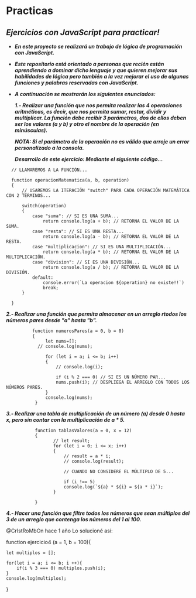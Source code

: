 # Practicas
## **_Ejercicios con JavaScript para practicar!_**

- **_En este proyecto se realizará un trabajo de lógica de programación con JavaScript._**
- **_Este repositorio está orientado a personas que recién están aprendiendo a dominar dicho lenguaje y que quieren mejorar sus habilidades de lógica pero también a la vez mejorar el uso de algunas funciones y palabras reservadas con JavaScript._**
- **_A continuación se mostrarán los siguientes enunciados:_**

  **_1.- Realizar una función que nos permita realizar las 4 operaciones aritméticas, es decir, que nos permita sumar, restar, dividir y multiplicar. La función debe recibir 3 parámetros, dos de ellos deben ser los valores (a y b) y otro el nombre de la operación (en minúsculas)._**

  **_NOTA: Si el parámetro de la operación no es válido que arroje un error personalizado a la consola._**

  **_Desarrollo de este ejercicio: Mediante el siguiente código..._**
```
  // LLAMAREMOS A LA FUNCIÓN...

  function operacionMatematica(a, b, operation)
  {
      // USAREMOS LA ITERACIÓN "switch" PARA CADA OPERACIÓN MATEMÁTICA CON 2 TÉRMINOS...

      switch(operation)
      {
          case "suma": // SI ES UNA SUMA...
              return console.log(a + b); // RETORNA EL VALOR DE LA SUMA.
          case "resta": // SI ES UNA RESTA...
              return console.log(a - b); // RETORNA EL VALOR DE LA RESTA.
          case "multiplicacion": // SI ES UNA MULTIPLICACIÓN...
              return console.log(a * b); // RETORNA EL VALOR DE LA MULTIPLICACIÓN.
          case "division": // SI ES UNA DIVISIÓN...
              return console.log(a / b); // RETORNA EL VALOR DE LA DIVISIÓN.
          default:
              console.error(`La operacion ${operation} no existe!!`)
              break;
      }

  }
```
  **_2.- Realizar una función que permita almacenar en un arreglo rtodos los números pares desde "a" hasta "b"._**

              function numerosPares(a = 0, b = 0)
              {
                   let nums=[];
                // console.log(nums);

                   for (let i = a; i <= b; i++)
                   {
                       // console.log(i);

                       if (i % 2 === 0) // SI ES UN NÚMERO PAR...
                       nums.push(i); // DESPLIEGA EL ARREGLO CON TODOS LOS NÚMEROS PARES.
                   }
                   console.log(nums);
               }

**_3.- Realizar una tabla de multiplicación de un número (a) desde 0 hasta x, pero sin contar con la multiplicación de a * 5._**

               function tablasValores(a = 0, x = 12)
               {
                      // let result;
                      for (let i = 0; i <= x; i++)
                      {
                          // result = a * i;
                          // console.log(result);

                          // CUANDO NO CONSIDERE EL MÚLTIPLO DE 5...

                          if (i !== 5)
                          console.log(`${a} * ${i} = ${a * i}`);
                      }

               }

**_4.- Hacer una función que filtre todos los números que sean múltiplos del 3 de un arreglo que contenga los números del 1 al 100._**


@CrIstRoMbOn
hace 1 año
Lo solucioné así:

function ejercicio4 (a = 1, b = 100){

    let multiplos = [];

    for(let i = a; i <= b; i ++){
        if(i % 3 === 0) multiplos.push(i); 
    }
    console.log(multiplos);
}
